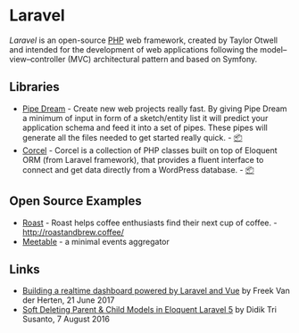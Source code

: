 # Laravel

<dfn>Laravel</dfn> is an open-source [PHP](README.md) web framework, created by Taylor Otwell and intended for the development of web applications following the model–view–controller (MVC) architectural pattern and based on Symfony.

## Libraries

*   [Pipe Dream](https://github.com/pipe-dream/laravel) - Create new web projects really fast. By giving Pipe Dream a minimum of input in form of a sketch/entity list it will predict your application schema and feed it into a set of pipes. These pipes will generate all the files needed to get started really quick. - [:package:](https://packagist.org/packages/pipe-dream/laravel "Pipe Dream on Packagist")
*   [Corcel](https://github.com/corcel/corcel) - Corcel is a collection of PHP classes built on top of Eloquent ORM (from Laravel framework), that provides a fluent interface to connect and get data directly from a WordPress database. - [:package:](https://packagist.org/packages/jgrossi/corcel "Corcel on Packagist")

## Open Source Examples

*   [Roast](https://github.com/serversideup/roastandbrew) - Roast helps coffee enthusiasts find their next cup of coffee. - <http://roastandbrew.coffee/>
*   [Meetable](https://github.com/aaronpk/Meetable) - a minimal events aggregator

## Links

*   [Building a realtime dashboard powered by Laravel and Vue](https://murze.be/building-a-realtime-dashboard-powered-by-laravel-and-vue-2017-edition) by Freek Van der Herten, 21 June 2017
*   [Soft Deleting Parent & Child Models in Eloquent Laravel 5](https://medium.com/teknomuslim/soft-deleting-parent-child-models-in-eloquent-laravel-5-dc05a29133bf) by Didik Tri Susanto, 7 August 2016
